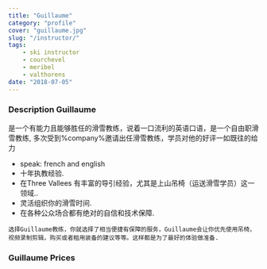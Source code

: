 ```yaml
---
title: "Guillaume"
category: "profile"
cover: "guillaume.jpg"
slug: "/instructor/"
tags:
    - ski instructor
    - courchevel
    - meribel
    - valthorens
date: "2018-07-05"
---
```


### Description Guillaume
是一个有能力且能够胜任的滑雪教练，说着一口流利的英语口语，是一个自由职滑雪教练,  多次受到%company%邀请出任滑雪教练，学员对他的好评一如既往的给力

* speak: french and english 
* 十年执教经验.
* 在Three Vallees 有丰富的导引经验，尤其是上山吊椅（运送滑雪学员）这一领域..
* 灵活组织你的滑雪时间.
* 在各种公众场合都有绝对的自信和技术保障.

`选择Guillaume教练，你就选择了相当便捷有保障的服务，Guillaume会让你优先使用吊椅，视频录制剪辑，购买或者租用装备的建议等等。这样都是为了最好的体验做准备.`
### Guillaume Prices



